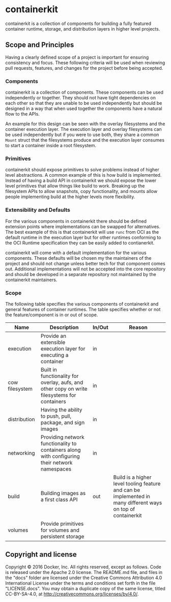 # containerkit

containerkit is a collection of components for building a fully featured container runtime, storage, and distribution layers in higher level projects. 

## Scope and Principles

Having a clearly defined scope of a project is important for ensuring consistency and focus.
These following criteria will be used when reviewing pull requests, features, and changes for the project before being accepted.

### Components 

containerkit is a collection of components.
These components can be used independently or together.
They should not have tight dependencies on each other so that they are unable to be used independently but should be designed in a way that when used together the components have a natural flow to the APIs.

An example for this design can be seen with the overlay filesystems and the container execution layer.
The execution layer and overlay filesystems can be used independently but if you were to use both, they share a common `Mount` struct that the filesystems produce and the execution layer consumes to start a container inside a root filesystem.


### Primitives

containerkit should expose primitives to solve problems instead of higher level abstractions.
A common example of this is how build is implemented.
Instead of having a build API in containerkit we should expose the lower level primitives that allow things like build to work.
Breaking up the filesystem APIs to allow snapshots, copy functionality, and mounts allow people implementing build at the higher levels more flexibility.


### Extensibility and Defaults

For the various components in containerkit there should be defined extension points where implementations can be swapped for alternatives.
The best example of this is that containerkit will use `runc` from OCI as the default runtime in the execution layer but for other runtimes conforming to the OCI Runtime specification they can be easily added to contianerkit.

containerkit will come with a default implementation for the various components.
These defaults will be chosen my the maintainers of the project and should not change unless better tech for that component comes out.
Additional implementations will not be accepted into the core repository and should be developed in a separate repository not maintained by the containerkit maintainers.

### Scope

The following table specifies the various components of containerkit and general features of container runtimes.
The table specifies whether or not the feature/component is in or out of scope.

| Name           | Description                                                                                   | In/Out | Reason                                                                                                       |
|----------------|-----------------------------------------------------------------------------------------------|--------|--------------------------------------------------------------------------------------------------------------|
| execution      | Provide an extensible execution layer for executing a container                               | in     |                                                                                                              |
| cow filesystem | Built in functionality for overlay, aufs, and other copy on write filesystems for containers  | in     |                                                                                                              |
| distribution   | Having the ability to push, pull, package, and sign images                                    | in     |                                                                                                              |
| networking     | Providing network functionality to containers along with configuring their network namespaces | in     |                                                                                                              |
| build          | Building images as a first class API                                                          | out    | Build is a higher level tooling feature and can be implemented in many different ways on top of containerkit |
| volumes        | Provide primitives for volumes and persistent storage                                         |        |                                                                                                              |

## Copyright and license

Copyright © 2016 Docker, Inc. All rights reserved, except as follows. Code
is released under the Apache 2.0 license. The README.md file, and files in the
"docs" folder are licensed under the Creative Commons Attribution 4.0
International License under the terms and conditions set forth in the file
"LICENSE.docs". You may obtain a duplicate copy of the same license, titled
CC-BY-SA-4.0, at http://creativecommons.org/licenses/by/4.0/.
